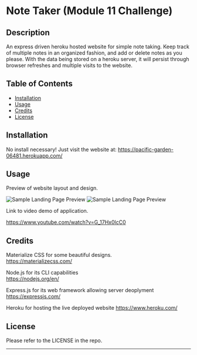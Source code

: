 # Note Taker (Module 11 Challenge)

## Description

An express driven heroku hosted website for simple note taking.  Keep track of multiple notes in an organized fashion, and add or delete notes as you please.  With the data being stored on a heroku server, it will persist through browser refreshes and multiple visits to the website.


## Table of Contents

- [Installation](#installation)
- [Usage](#usage)
- [Credits](#credits)
- [License](#license)


## Installation

No install necessary! 
Just visit the website at: https://pacific-garden-06481.herokuapp.com/


## Usage

Preview of website layout and design.

![Sample Landing Page Preview](../note-taker/Develop/public/assets/images/landing-page.PNG)
![Sample Landing Page Preview](../note-taker/Develop/public/assets/images/notes-page-example.PNG)

Link to video demo of application.

https://www.youtube.com/watch?v=G_17Hx0lcC0


## Credits

Materialize CSS for some beautiful designs.  
https://materializecss.com/

Node.js for its CLI capabilities  
https://nodejs.org/en/

Express.js for its web framework allowing server deoplyment
https://expressjs.com/

Heroku for hosting the live deployed website
https://www.heroku.com/


## License

Please refer to the LICENSE in the repo.

---